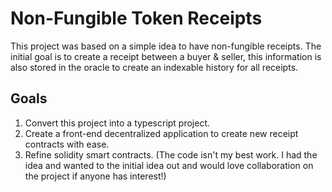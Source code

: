 # Non-Fungible Token Receipts

This project was based on a simple idea to have non-fungible receipts. The initial goal is to create a receipt between a buyer & seller, this information is also stored in the oracle to create an indexable history for all receipts.

## Goals 

1. Convert this project into a typescript project.
2. Create a front-end decentralized application to create new receipt contracts with ease. 
3. Refine solidity smart contracts. (The code isn't my best work. I had the idea and wanted to the initial idea out and would love collaboration on the project if anyone has interest!)
